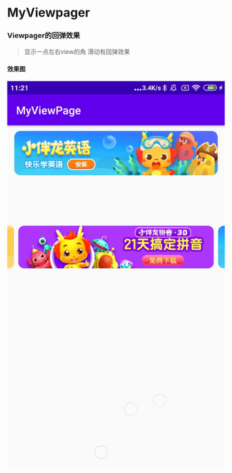 # MyViewpager
### Viewpager的回弹效果

> 显示一点左右view的角
> 滑动有回弹效果

#### 效果图
![](https://github.com/zhangyi007/MyViewpager/blob/master/%E6%95%88%E6%9E%9C%E5%9B%BE.jpg)
